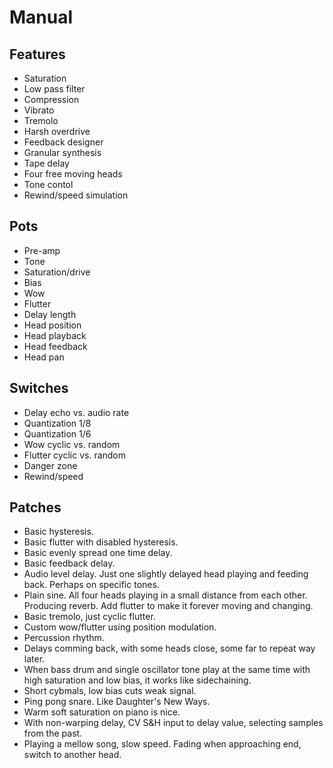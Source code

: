 # Manual

## Features

* Saturation
* Low pass filter
* Compression
* Vibrato
* Tremolo
* Harsh overdrive
* Feedback designer
* Granular synthesis
* Tape delay
* Four free moving heads
* Tone contol
* Rewind/speed simulation

## Pots

* Pre-amp
* Tone
* Saturation/drive
* Bias
* Wow
* Flutter
* Delay length
* Head position
* Head playback
* Head feedback
* Head pan

## Switches

* Delay echo vs. audio rate
* Quantization 1/8
* Quantization 1/6
* Wow cyclic vs. random
* Flutter cyclic vs. random
* Danger zone
* Rewind/speed

## Patches

* Basic hysteresis.
* Basic flutter with disabled hysteresis.
* Basic evenly spread one time delay.
* Basic feedback delay.
* Audio level delay. Just one slightly delayed head playing and feeding back.
  Perhaps on specific tones.
* Plain sine. All four heads playing in a small distance from each other.
  Producing reverb. Add flutter to make it forever moving and changing.
* Basic tremolo, just cyclic flutter.
* Custom wow/flutter using position modulation.
* Percussion rhythm.
* Delays comming back, with some heads close, some far to repeat way later.
* When bass drum and single oscillator tone play at the same time with high
  saturation and low bias, it works like sidechaining.
* Short cybmals, low bias cuts weak signal.
* Ping pong snare. Like Daughter's New Ways.
* Warm soft saturation on piano is nice.
* With non-warping delay, CV S&H input to delay value, selecting samples from
  the past.
* Playing a mellow song, slow speed. Fading when approaching end, switch to another head.
